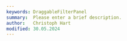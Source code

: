 ```yaml
---
keywords: DraggableFilterPanel
summary:  Please enter a brief description.
author:   Christoph Hart
modified: 30.05.2024
---
```

  